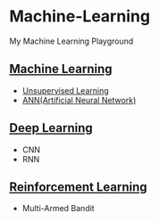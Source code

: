 # Machine-Learning  
My Machine Learning Playground  
  
## [Machine Learning](https://github.com/DonghaoQiao/Machine-Learning/tree/master/Machine%20Learning)  
* [Unsupervised Learning](https://github.com/DonghaoQiao/Machine-Learning/tree/master/Machine%20Learning/Unsupervised%20Learning)  
* [ANN(Artificial Neural Network)](https://github.com/DonghaoQiao/Machine-Learning/blob/master/Machine%20Learning/Perceptron%26Adaline.py)  
  
## [Deep Learning](https://github.com/DonghaoQiao/Machine-Learning/tree/master/Deep%20Learning)  
* CNN  
* RNN  
## [Reinforcement Learning](https://github.com/DonghaoQiao/Machine-Learning/tree/master/Reinforcement%20Learning)  
* Multi-Armed Bandit  
